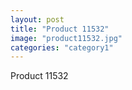 ```yaml
---
layout: post
title: "Product 11532"
image: "product11532.jpg"
categories: "category1"
---
```

Product 11532
